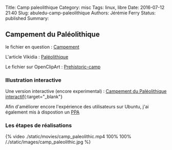 Title: Camp paleolithique
Category: misc
Tags: linux, libre
Date: 2016-07-12 21:40
Slug: abuledu-camp-paleolithique
Authors: Jérémie Ferry
Status: published
Summary:

## Campement du Paléolithique

le fichier en question : [Campement](https://commons.wikimedia.org/wiki/File:Campement.svg)

L'article Vikidia : [Paléolithique](https://fr.vikidia.org/wiki/Pal%C3%A9olithique)

Le fichier sur OpenClipArt : [Prehistoric-camp](https://openclipart.org/detail/262113/prehistoric-camp)

### Illustration interactive

Une version interactive (encore experimental) : [Campement du Paléolithique interactif](./labo/frontend/interactive_svg/){:target="_blank"}

Afin d'améliorer encore l'expérience des utilisateurs sur Ubuntu, j'ai également mis à dispostion un [PPA](https://launchpad.net/~jerem-ferry/+archive/ubuntu/app-illustration/)

### Les étapes de réalisations

{% video ./static/movies/camp_paleolithic.mp4 100% 100% /./static/images/camp_paleolithic.jpg %}

